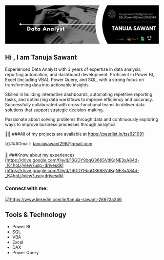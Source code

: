 ![](https://github.com/Tanuja54/TanujaSawant-Profil-/blob/main/Black%20%26%20White%20Modern%20Minimalist%20Data%20Analyst%20LinkedIn%20Banner_20250702_130243_0000.png)

## Hi , I am Tanuja Sawant

Experienced Data Analyst with 3 years of expertise in data analysis, reporting automation, and dashboard development. Proficient in Power BI, Excel (including VBA), Power Query, and SQL, with a strong focus on transforming data into actionable insights.

Skilled in building interactive dashboards, automating repetitive reporting tasks, and optimizing data workflows to improve efficiency and accuracy. Successfully collaborated with cross-functional teams to deliver data solutions that support strategic decision-making.

Passionate about solving problems through data and continuously exploring ways to improve business processes through analytics

👨‍💻 ###All of my projects are available at https://peerlist.io/tss921091

✉️###Gmail- tanujasawant296@gmail.com

📄 ###Know about my experiences [https://drive.google.com/file/d/16GDY9bqG366SVdKqNE3xA84d-_K4hoLj/view?usp=drivesdk](https://drive.google.com/file/d/16GDY9bqG366SVdKqNE3xA84d-_K4hoLj/view?usp=drivesdk)

<h3 align="left">Connect with me:</h3>
<p align="left">
<a href="https://linkedin.com/in/https://www.linkedin.com/in/tanuja-sawant-28672a246" target="blank"><img align="center" src="https://raw.githubusercontent.com/rahuldkjain/github-profile-readme-generator/master/src/images/icons/Social/linked-in-alt.svg" alt="https://www.linkedin.com/in/tanuja-sawant-28672a246" height="30" width="40" /></a>
</p>

## Tools & Technology
* Power BI
* SQL
* VBA
* Excel
* DAX
* Power Query
